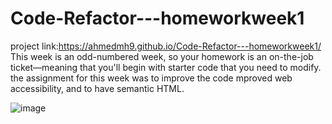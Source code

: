 # Code-Refactor---homeworkweek1
project link:https://ahmedmh9.github.io/Code-Refactor---homeworkweek1/
This week is an odd-numbered week, so your homework is an on-the-job ticket—meaning that you'll begin with starter code that you need to modify.
 the assignment for this week was to improve the code mproved web accessibility, and to have semantic HTML.




![image](https://user-images.githubusercontent.com/78032515/122662100-0e2aa300-d156-11eb-8c97-8d4a0126c6d7.png)
